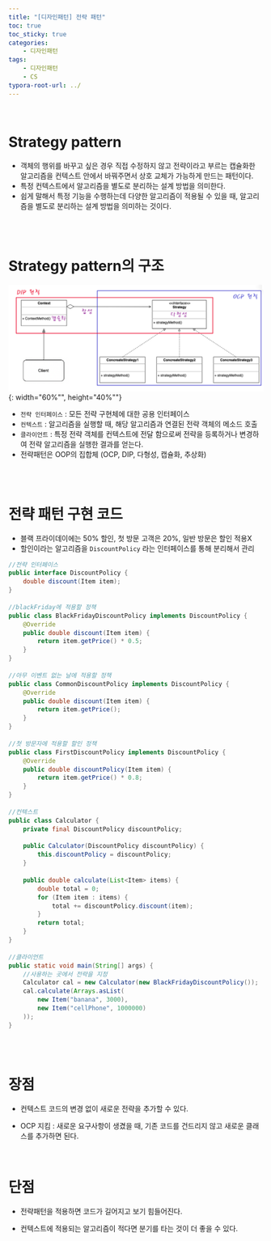 ```yaml
---
title: "[디자인패턴] 전략 패턴"
toc: true
toc_sticky: true
categories: 
    - 디자인패턴
tags:
    - 디자인패턴
    - CS
typora-root-url: ../
---
```


<br>

# Strategy pattern
* 객체의 행위를 바꾸고 싶은 경우 직접 수정하지 않고 전략이라고 부르는 캡슐화한 알고리즘을 컨텍스트 안에서 바꿔주면서 상호 교체가 가능하게 만드는 패턴이다.
* 특정 컨텍스트에서 알고리즘을 별도로 분리하는 설계 방법을 의미한다.
* 쉽게 말해서 특정 기능을 수행하는데 다양한 알고리즘이 적용될 수 있을 때, 알고리즘을 별도로 분리하는 설계 방법을 의미하는 것이다. 

<br>

<br>



# Strategy pattern의 구조

![img1](/assets/images/12_1.png){: width="60%"", height="40%""} 



* `전략 인터페이스` : 모든 전략 구현체에 대한 공용 인터페이스
* `컨텍스트` : 알고리즘을 실행할 때, 해당 알고리즘과 연결된 전략 객체의 메소드 호출
* `클라이언트` : 특정 전략 객체를 컨텍스트에 전달 함으로써 전략을 등록하거나 변경하여 전략 알고리즘을 실행한 결과를 얻는다.
* 전략패턴은 OOP의 집합체 (OCP, DIP, 다형성, 캡슐화, 추상화) 

<br>

<br>




# 전략 패턴 구현 코드
* 블랙 프라이데이에는 50% 할인, 첫 방문 고객은 20%, 일반 방문은 할인 적용X
* 할인이라는 알고리즘을 `DiscountPolicy` 라는 인터페이스를 통해 분리해서 관리

~~~java
//전략 인터페이스
public interface DiscountPolicy {
    double discount(Item item);
}

//blackFriday에 적용할 정책
public class BlackFridayDiscountPolicy implements DiscountPolicy {
    @Override
    public double discount(Item item) {
        return item.getPrice() * 0.5;
    }
}

//아무 이벤트 없는 날에 적용할 정책
public class CommonDiscountPolicy implements DiscountPolicy {
    @Override
    public double discount(Item item) {
        return item.getPrice();
    }
}

//첫 방문자에 적용할 할인 정책
public class FirstDiscountPolicy implements DiscountPolicy {
    @Override
    public double discountPolicy(Item item) {
        return item.getPrice() * 0.8;
    }
}

//컨텍스트
public class Calculator {
    private final DiscountPolicy discountPolicy;

    public Calculator(DiscountPolicy discountPolicy) {
        this.discountPolicy = discountPolicy;
    }

    public double calculate(List<Item> items) {
        double total = 0;
        for (Item item : items) {
            total += discountPolicy.discount(item);
        }
        return total;
    }
}

//클라이언트
public static void main(String[] args) {
    //사용하는 곳에서 전략을 지정
    Calculator cal = new Calculator(new BlackFridayDiscountPolicy());
    cal.calculate(Arrays.asList(
        new Item("banana", 3000),
        new Item("cellPhone", 1000000)
    ));
}
~~~
<br><br>



# **장점** 
* 컨텍스트 코드의 변경 없이 새로운 전략을 추가할 수 있다.

* OCP 지킴 : 새로운 요구사항이 생겼을 때, 기존 코드를 건드리지 않고 새로운 클래스를 추가하면 된다. 

<br>



# **단점**
* 전략패턴을 적용하면 코드가 길어지고 보기 힘들어진다. 

* 컨텍스트에 적용되는 알고리즘이 적다면 분기를 타는 것이 더 좋을 수 있다.





